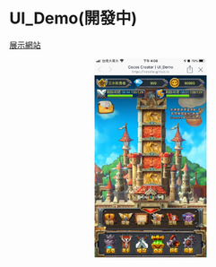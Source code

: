 # UI_Demo(開發中)
[展示網站](https://ivesshe.github.io/UI_Demo/)

<center class="half">
    <img src="https://github.com/IvesShe/CocosCreatorDemo/blob/master/image/UI_Demo/S__38723587.jpg?raw=true" width="200"/>
</center>

